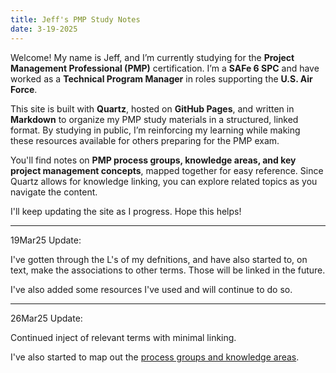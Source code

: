 ```yaml
---
title: Jeff's PMP Study Notes
date: 3-19-2025
---
```


Welcome! My name is Jeff, and I’m currently studying for the **Project Management Professional (PMP)** certification. I’m a **SAFe 6 SPC** and have worked as a **Technical Program Manager** in roles supporting the **U.S. Air Force**.  

This site is built with **Quartz**, hosted on **GitHub Pages**, and written in **Markdown** to organize my PMP study materials in a structured, linked format. By studying in public, I’m reinforcing my learning while making these resources available for others preparing for the PMP exam.  

You'll find notes on **PMP process groups, knowledge areas, and key project management concepts**, mapped together for easy reference. Since Quartz allows for knowledge linking, you can explore related topics as you navigate the content.  

I'll keep updating the site as I progress. Hope this helps!

---

19Mar25 Update:

I've gotten through the L's of my defnitions, and have also started to, on text, make the associations to other terms. Those will be linked in the future.

I've also added some resources I've used and will continue to do so.

---

26Mar25 Update:

Continued inject of relevant terms with minimal linking. 

I've also started to map out the <a href="https://jeff-mos-def.github.io/_notes/200_process_groups/process_groups_and_knowledge_areas">process groups and knowledge areas</a>.